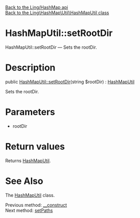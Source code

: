[Back to the Ling/HashMap api](https://github.com/lingtalfi/HashMap/blob/master/doc/api/Ling/HashMap.md)<br>
[Back to the Ling\HashMap\Util\HashMapUtil class](https://github.com/lingtalfi/HashMap/blob/master/doc/api/Ling/HashMap/Util/HashMapUtil.md)


HashMapUtil::setRootDir
================



HashMapUtil::setRootDir — Sets the rootDir.




Description
================


public [HashMapUtil::setRootDir](https://github.com/lingtalfi/HashMap/blob/master/doc/api/Ling/HashMap/Util/HashMapUtil/setRootDir.md)(string $rootDir) : [HashMapUtil](https://github.com/lingtalfi/HashMap/blob/master/doc/api/Ling/HashMap/Util/HashMapUtil.md)




Sets the rootDir.




Parameters
================


- rootDir

    


Return values
================

Returns [HashMapUtil](https://github.com/lingtalfi/HashMap/blob/master/doc/api/Ling/HashMap/Util/HashMapUtil.md).








See Also
================

The [HashMapUtil](https://github.com/lingtalfi/HashMap/blob/master/doc/api/Ling/HashMap/Util/HashMapUtil.md) class.

Previous method: [__construct](https://github.com/lingtalfi/HashMap/blob/master/doc/api/Ling/HashMap/Util/HashMapUtil/__construct.md)<br>Next method: [setPaths](https://github.com/lingtalfi/HashMap/blob/master/doc/api/Ling/HashMap/Util/HashMapUtil/setPaths.md)<br>

